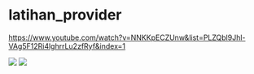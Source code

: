 # latihan_provider


https://www.youtube.com/watch?v=NNKKpECZUnw&list=PLZQbl9Jhl-VAg5F12Ri4lghrrLu2zfRyf&index=1

<img src="flutter.id/img/latihan_provider.jpg">
<img src="flutter.id/img/latihan_provider2.jpg">
